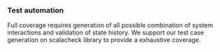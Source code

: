 ### Test automation

Full coverage requires generation of all possible combination of system interactions and validation of state history. We support our test case generation on scalacheck library to provide a exhaustive coverage.